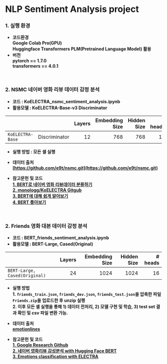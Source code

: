 # NLP Sentiment Analysis project

### 1. 실행 환경
- <b> 코드환경<br>
<t> Google Colab Pro(GPU)<br>
<t> Huggingface Transformers PLM(Pretrained Language Model) 활용
- <b>버전<br>
pytorch == 1.7.0<br>
transformers == 4.0.1<br>

<br>

### 2. NSMC 네이버 영화 리뷰 데이터 감정 분석

 - 코드 :  KoELECTRA_nsmc_sentiment_analysis.ipynb
 - 활용모델 : KoELECTRA-Base-v3 Discriminator

|                   |               | Layers | Embedding Size | Hidden Size | # heads |
| ----------------- | ------------: | -----: | -------------: | ----------: | ------: |
| `KoELECTRA-Base`  | Discriminator |     12 |            768 |         768 |      12 |


- <b>실행 방법 : 모든 셀 실행<br>


- <b>데이터 출처</b>  
<t>[https://github.com/e9t/nsmc.git](https://github.com/e9t/nsmc.git)


- <b>참고문헌 및 코드</b>    
 <t>[1. BERT로 네이버 영화 리뷰데이터 분류하기](http://yonghee.io/bert_binary_classification_naver/)<br>
 <t>[2. monologg/KoELECTRA Gitgub](https://github.com/monologg/KoELECTRA)<br>
 <t>[3. BERT에 대해 쉽게 알아보기](https://ebbnflow.tistory.com/151)<br>
 <t>[4. BERT 톺아보기](http://docs.likejazz.com/bert/)<br>
<br>


### 2. Friends 영화 대본 데이터 감정 분석

 - 코드 :  BERT_friends_sentiment_analysis.ipynb
 - 활용모델 : BERT-Large, Cased(Original)

|                                | Layers | Embedding Size | Hidden Size | # heads |
| ------------------------------ | -----: | -------------: | ----------: | ------: |
| `BERT-Large, Cased(Original)`  |     24 |           1024 |        1024 |      16 |

- <b>실행 방법</b>  
<t>1.  `friends_train.json`, `friends_dev.json`, `friends_test.json`을 압축한 파일 `Friends.zip`을 업로드한 후 unzip 실행  
<t>2.  이후 모든 셀 실행을 통해 <b>1) 데이터 전처리, 2) 모델 구현 및 학습, 3) test set 결과 확인 및 csv 파일 변환</b> 가능.


- <b>데이터 출처</b>  
<t>[emotionlines](http://doraemon.iis.sinica.edu.tw/emotionlines/)


- <b>참고문헌 및 코드<br>
<t>[1. Google Research Github](https://github.com/google-research/bert)<br>
<t>[2. 네이버 영화리뷰 감성분석 with Hugging Face BERT](https://colab.research.google.com/drive/1tIf0Ugdqg4qT7gcxia3tL7und64Rv1dP)<br>
<t>[3. Emotions classification with ELECTRA](https://github.com/jiwonny/nlp_emotion_classification/blob/master/friends_electra.ipynb)<br>
